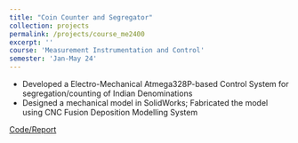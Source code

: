 ```yaml
---
title: "Coin Counter and Segregator"
collection: projects
permalink: /projects/course_me2400
excerpt: ''
course: 'Measurement Instrumentation and Control'
semester: 'Jan-May 24'
---
```


- Developed a Electro-Mechanical Atmega328P-based Control System for segregation/counting of Indian Denominations
- Designed a  mechanical  model in  SolidWorks;  Fabricated the model  using  CNC  Fusion Deposition  Modelling System

[Code/Report](https://github.com/TensorTeen/Course_Projects/blob/main/ME2400/)
